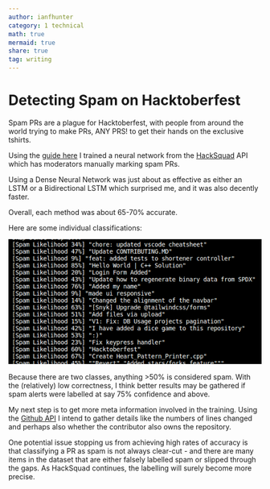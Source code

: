 ```yaml
---
author: ianfhunter
category: 1 technical
math: true
mermaid: true
share: true
tag: writing
---
```


# Detecting Spam on Hacktoberfest

Spam PRs are a plague for Hacktoberfest, with people from around the world trying to make PRs, ANY PRS! to get their hands on the exclusive tshirts.

Using the [guide here](https://towardsdatascience.com/nlp-spam-detection-in-sms-text-data-using-deep-learning-b8632db85cc8) I trained a neural network from the [HackSquad](https://www.hacksquad.dev/) API which has moderators manually marking spam PRs.

Using a Dense Neural Network was just about as effective as either an LSTM or a Bidirectional LSTM which surprised me, and it was also decently faster.

Overall, each method was about 65-70% accurate. 

Here are some individual classifications:

<img src='/assets/img/notes/Pasted image 20221025173523.png' />

Because there are two classes, anything >50% is considered spam.  With the (relatively) low correctness, I think better results may be gathered if spam alerts were labelled at say 75% confidence and above.

My next step is to get more meta information involved in the training. Using the [Github API](https://docs.github.com/en/rest/pulls) I intend to gather details like the numbers of lines changed and perhaps also whether the contributor also owns the repository.

One potential issue stopping us from achieving high rates of accuracy is that classifying a PR as spam is not always clear-cut - and there are many items in the dataset that are either falsely labelled spam or slipped through the gaps. As HackSquad continues, the labelling will surely become more precise.